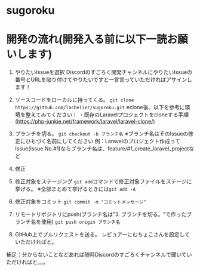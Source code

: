 # sugoroku


# 開発の流れ(開発入る前に以下一読お願いします)

1. やりたいIssueを選択
Discordのすごろく開発チャンネルにやりたいIssueの番号とURLを貼り付けてやりたいですと一言言っていただければアサインします！

2. ソースコードをローカルに持ってくる。
`git clone https://github.com/lachelier/sugoroku.git`
※clone後、以下を参考に環境を整えてみてください！
・既存のLaravelプロジェクトをcloneする手順(https://php-junkie.net/framework/laravel/laravel-clone/)

3. ブランチを切る。
`git checkout -b ブランチ名`
※ブランチ名はそのIssueの修正にひもづく名前にしてください
例：Laravelのプロジェクト作成ってIssue(Issue No.#1)ならブランチ名は、feature/#1_create_laravel_projectなど

4. 修正

5. 修正対象をステージング
`git add`コマンドで修正対象ファイルをステージに挙げる。
※全部まとめて挙げるときには`git add -A`

6. 修正対象をコミット
`git commit -m "コミットメッセージ"`

7. リモートリポジトリにpush(ブランチ名は"3. ブランチを切る。"で作ったブランチ名を使用)
`git push origin ブランチ名`

8. GitHub上でプルリクエストを送る。
レビュアーにむちょこさんを設定していただければと。

補足：分からないことなどあれば随時Discordのすごろくチャンネルで聞いていただければと。。。
